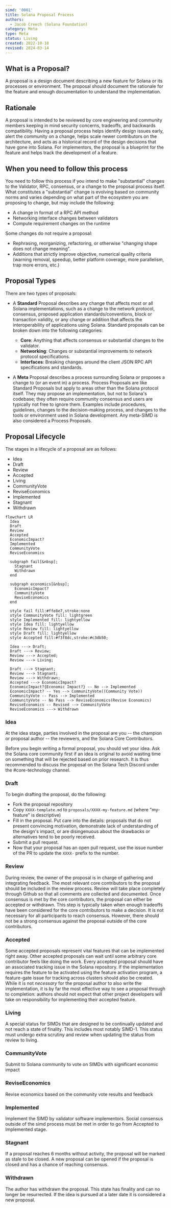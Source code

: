 ```yaml
---
simd: '0001'
title: Solana Proposal Process
authors:
  - Jacob Creech (Solana Foundation)
category: Meta
type: Meta
status: Living
created: 2022-10-18
revised: 2024-03-14
---
```


## What is a Proposal?

A proposal is a design document describing a new feature for Solana or its
processes or environment. The proposal should document the rationale for the
feature and enough documentation to understand the implementation.

## Rationale

A proposal is intended to be reviewed by core engineering and community members
keeping in mind security concerns, tradeoffs, and backwards compatibility.
Having a proposal process helps identify design issues early, alert the
community on a change, helps scale newer contributors on the architecture, and
acts as a historical record of the design decisions that have gone into Solana.
For implementors, the proposal is a blueprint for the feature and helps track
the development of a feature.

## When you need to follow this process

You need to follow this process if you intend to make "substantial" changes to
the Validator, RPC, consensus, or a change to the proposal process itself. What
constitutes a "substantial" change is evolving based on community norms and
varies depending on what part of the ecosystem you are proposing to change, but
may include the following:

- A change in format of a RPC API method
- Networking interface changes between validators
- Compute requirement changes on the runtime

Some changes do not require a proposal:

- Rephrasing, reorganizing, refactoring, or otherwise "changing shape does not
change meaning".
- Additions that strictly improve objective, numerical quality criteria
(warning removal, speedup, better platform coverage, more parallelism, trap
more errors, etc.)

## Proposal Types

There are two types of proposals:

- A **Standard** Proposal describes any change that affects most or all Solana
implementations, such as a change to the network protocol, consensus, proposed
application standards/conventions, block or transaction validity, or any change
or addition that affects the interoperability of applications using Solana.
Standard proposals can be broken down into the following categories:

  - **Core**: Anything that affects consensus or substantial changes to the
validator.
  - **Networking**: Changes or substantial improvements to network protocol
specifications.
  - **Interfaces**: Breaking changes around the client JSON RPC API
specifications and standards.

- A **Meta** Proposal describes a process surrounding Solana or proposes a
change to (or an event in) a process. Process Proposals are like Standard
Proposals but apply to areas other than the Solana protocol itself. They may
propose an implementation, but not to Solana's codebase; they often require
community consensus and users are typically not free to ignore them. Examples
include procedures, guidelines, changes to the decision-making process, and
changes to the tools or environment used in Solana development. Any meta-SIMD is
also considered a Process Proposals.

## Proposal Lifecycle

The stages in a lifecycle of a proposal are as follows:

- Idea
- Draft
- Review
- Accepted
- Living
- CommunityVote
- ReviseEconomics
- Implemented
- Stagnant
- Withdrawn

```mermaid
flowchart LR 
  Idea
  Draft
  Review
  Accepted
  EconomicImpact?
  Implemented
  CommunityVote
  ReviseEconomics
  
  subgraph fail[&nbsp];
    Stagnant
    Withdrawn
  end

  subgraph economics[&nbsp];
	EconomicImpact?
    CommunityVote
    ReviseEconomics
  end
  
  style fail fill:#ffe8e7,stroke:none
  style CommunityVote fill: lightgreen
  style Implemented fill: lightyellow
  style Idea fill: lightyellow
  style Review fill: lightyellow
  style Draft fill: lightyellow
  style Accepted fill:#f3f8dc,stroke:#c3db50;

  Idea ---> Draft;
  Draft ---> Review;
  Review ---> Accepted;
  Review ---> Living;

  Draft ---> Stagnant;
  Review ---> Stagnant;
  Review ---> Withdrawn;
  Accepted ---> EconomicImpact?
  EconomicImpact?{Economic Impact?} -- No --> Implemented 
  EconomicImpact? -- Yes --> CommunityVote((Community Vote))
  CommunityVote -- Pass --> Implemented 
  CommunityVote -- No Pass --> ReviseEconomics(Revise Economics)
  ReviseEconomics -- Revised --> CommunityVote
  ReviseEconomics ---> Withdrawn
```  
  
### Idea

At the idea stage, parties involved in the proposal are you -- the champion or
proposal author -- the reviewers, and the Solana Core Contributors.

Before you begin writing a formal proposal, you should vet your idea. Ask the
Solana core community first if an idea is original to avoid wasting time on
something that will be rejected based on prior research. It is thus recommended
to discuss the proposal on the Solana Tech Discord under the #core-technology
channel.

### Draft

To begin drafting the proposal, do the following:

- Fork the proposal repository
- Copy `XXXX-template.md` to `proposals/XXXX-my-feature.md` (where "my-feature"
is descriptive)
- Fill in the proposal. Put care into the details: proposals that do not
present convincing motivation, demonstrate lack of understanding of the
design's impact, or are disingenuous about the drawbacks or alternatives tend
to be poorly received.
- Submit a pull request.
- Now that your proposal has an open pull request, use the issue number of the
PR to update the `XXXX-` prefix to the number.

### Review

During review, the owner of the proposal is in charge of gathering and
integrating feedback. The most relevant core contributors to the proposal
should be included in the review process. Review will take place completely
through Github so that all comments are collected and documented. Once
consensus is met by the core contributors, the proposal can either be accepted
or withdrawn. This step is typically taken when enough tradeoffs have been
considered for the core contributors to make a decision. It is not necessary
for all participants to reach consensus. However, there should not be a strong
consensus against the proposal outside of the core contributors.

### Accepted

Some accepted proposals represent vital features that can be implemented right
away. Other accepted proposals can wait until some arbitrary core contributor
feels like doing the work. Every accepted proposal should have an associated
tracking issue in the Solana repository. If the implementation requires the
feature to be activated using the feature activation program, a feature-gate
issue for tracking across clusters should also be created. While it is not
*necessary* for the proposal author to also write the implementation, it is by
far the most effective way to see a proposal through to completion: authors
should not expect that other project developers will take on responsibility for
implementing their accepted feature.

### Living

A special status for SIMDs that are designed to be continually updated and not
reach a state of finality. This includes most notably SIMD-1. This status must
undergo extra scrutiny and review when updating the status from review to
living.

### CommunityVote

Submit to Solana community to vote on SIMDs with significant economic impact

### ReviseEconomics

Revise economics based on the community vote results and feedback

### Implemented

Implement the SIMD by validator software implementors. Social consensus outside of the simd process must be met in order to go from Accepted to Implemented stage.

### Stagnant

If a proposal reaches 6 months without activity, the proposal will be marked as stale to be closed. A new proposal can be opened if the proposal is
closed and has a chance of reaching consensus.

### Withdrawn

The author has withdrawn the proposal. This state has finality and can no
longer be resurrected. If the idea is pursued at a later date it is considered a new proposal.
  
